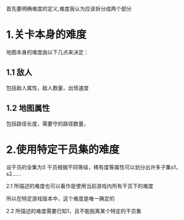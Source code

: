 首先要明确难度的定义,难度我认为应该拆分成两个部分

# 1.关卡本身的难度

地图本身的难度由以下几点来决定：

## 1.1 敌人

包括敌人属性，敌人数量，出怪速度

## 1.2 地图属性

包括路径长度，需要守的路径数量，

# 2.使用特定干员集的难度

设干员的全集为S
干员根据不同等级，稀有度等属性可以划分出许多子集s1，s2……

2.1 所描述的难度也可以看作是使用当前游戏内所有干员下的难度

所以在特定游戏版本中，这个难度是唯一确定的

2.2 所描述的难度需要已知1，且不能脱离某个特定的干员集
